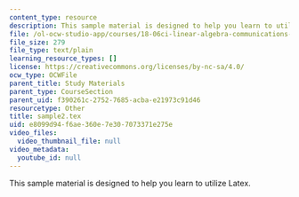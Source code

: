 ```yaml
---
content_type: resource
description: This sample material is designed to help you learn to utilize Latex.
file: /ol-ocw-studio-app/courses/18-06ci-linear-algebra-communications-intensive-spring-2004/e8099d94f6ae360e7e307073371e275e_sample2.tex
file_size: 279
file_type: text/plain
learning_resource_types: []
license: https://creativecommons.org/licenses/by-nc-sa/4.0/
ocw_type: OCWFile
parent_title: Study Materials
parent_type: CourseSection
parent_uid: f390261c-2752-7685-acba-e21973c91d46
resourcetype: Other
title: sample2.tex
uid: e8099d94-f6ae-360e-7e30-7073371e275e
video_files:
  video_thumbnail_file: null
video_metadata:
  youtube_id: null
---
```

This sample material is designed to help you learn to utilize Latex.